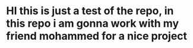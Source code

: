# HI this is just a test of the repo, in this repo i am gonna work with my friend mohammed for a nice project
